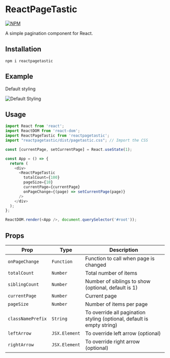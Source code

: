 # ReactPageTastic
[![NPM](https://nodei.co/npm/reactpagetastic.png)](https://nodei.co/npm/reactpagetastic/)

A simple pagination component for React.

## Installation
```
npm i reactpagetastic
```

## Example
Default styling

![Default Styling](https://firebasestorage.googleapis.com/v0/b/pagetastic-88eb7.appspot.com/o/Example.png?alt=media)

## Usage

```javascript
import React from 'react';
import ReactDOM from 'react-dom';
import ReactPageTastic from 'reactpagetastic';
import "reactpagetastic/dist/pagetastic.css"; // Import the CSS

const [currentPage, setCurrentPage] = React.useState(1);

const App = () => {
  return (
    <div>
      <ReactPageTastic
        totalCount={100}
        pageSize={10}
        currentPage={currentPage}
        onPageChange={(page) => setCurrentPage(page)}
      />
    </div>
  );
};

ReactDOM.render(<App />, document.querySelector('#root'));
```

## Props

| Prop              | Type          | Description                                                                              |
| ----------------- | ------------- | ---------------------------------------------------------------------------------------- |
| `onPageChange`    | `Function`    | Function to call when page is changed                                                    |
| `totalCount`      | `Number`      | Total number of items                                                                    |
| `siblingCount`    | `Number`      | Number of siblings to show (optional, default is 1)                                      |
| `currentPage`     | `Number`      | Current page                                                                             |
| `pageSize`        | `Number`      | Number of items per page                                                                 |
| `classNamePrefix` | `String`      | To override all pagination styling (optional,  default is empty string)                  |
| `leftArrow`       | `JSX.Element` | To override left arrow (optional)                                                        |
| `rightArrow`      | `JSX.Element` | To override right arrow (optional)                                                       |